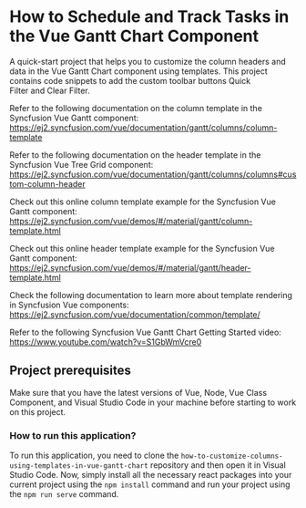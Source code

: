 # How to Schedule and Track Tasks in the Vue Gantt Chart Component

A quick-start project that helps you to customize the column headers and data in the Vue Gantt Chart component using templates. This project contains code snippets to add the custom toolbar buttons Quick Filter and Clear Filter.

Refer to the following documentation on the column template in the Syncfusion Vue Gantt component: 
https://ej2.syncfusion.com/vue/documentation/gantt/columns/column-template 

Refer to the following documentation on the header template in the Syncfusion Vue Tree Grid component: 
https://ej2.syncfusion.com/vue/documentation/gantt/columns/columns#custom-column-header

Check out this online column template example for the Syncfusion Vue Gantt component: 
https://ej2.syncfusion.com/vue/demos/#/material/gantt/column-template.html

Check out this online header template example for the Syncfusion Vue Gantt component: 
https://ej2.syncfusion.com/vue/demos/#/material/gantt/header-template.html

Check the following documentation to learn more about template rendering in Syncfusion Vue components: 
https://ej2.syncfusion.com/vue/documentation/common/template/

Refer to the following Syncfusion Vue Gantt Chart Getting Started video:
https://www.youtube.com/watch?v=S1GbWmVcre0


## Project prerequisites

Make sure that you have the latest versions of Vue, Node, Vue Class Component, and Visual Studio Code in your machine before starting to work on this project.

### How to run this application?

To run this application, you need to clone the `how-to-customize-columns-using-templates-in-vue-gantt-chart` repository and then open it in Visual Studio Code. Now, simply install all the necessary react packages into your current project using the `npm install` command and run your project using the `npm run serve` command.